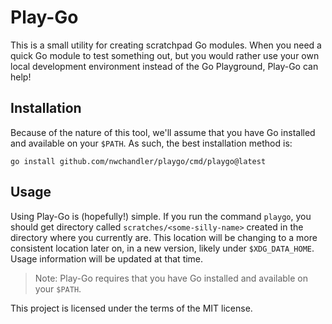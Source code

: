 # Play-Go

This is a small utility for creating scratchpad Go modules. When you need
a quick Go module to test something out, but you would rather use your own
local development environment instead of the Go Playground, Play-Go can help!

## Installation

Because of the nature of this tool, we'll assume that you have Go installed 
and available on your `$PATH`. As such, the best installation method is:

`go install github.com/nwchandler/playgo/cmd/playgo@latest`

## Usage

Using Play-Go is (hopefully!) simple. If you run the command `playgo`, you
should get directory called `scratches/<some-silly-name>` created in the
directory where you currently are. This location will be changing to a
more consistent location later on, in a new version, likely under
`$XDG_DATA_HOME`. Usage information will be updated at that time.

> Note: Play-Go requires that you have Go installed and available on your `$PATH`.

This project is licensed under the terms of the MIT license.
